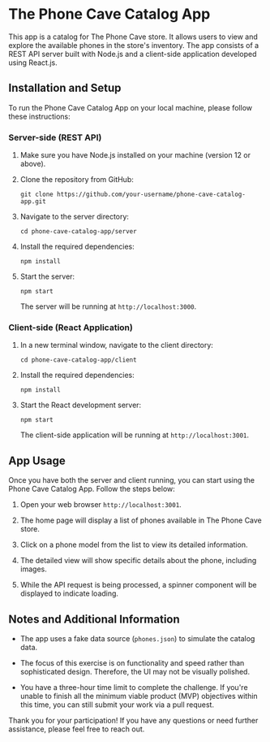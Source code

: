 # The Phone Cave Catalog App

This app is a catalog for The Phone Cave store. It allows users to view and explore the available phones in the store's inventory. The app consists of a REST API server built with Node.js and a client-side application developed using React.js.

## Installation and Setup

To run the Phone Cave Catalog App on your local machine, please follow these instructions:

### Server-side (REST API)

1. Make sure you have Node.js installed on your machine (version 12 or above).

2. Clone the repository from GitHub:

   ```
   git clone https://github.com/your-username/phone-cave-catalog-app.git
   ```

3. Navigate to the server directory:

   ```
   cd phone-cave-catalog-app/server
   ```

4. Install the required dependencies:

   ```
   npm install
   ```

5. Start the server:

   ```
   npm start
   ```

   The server will be running at `http://localhost:3000`.

### Client-side (React Application)

1. In a new terminal window, navigate to the client directory:

   ```
   cd phone-cave-catalog-app/client
   ```

2. Install the required dependencies:

   ```
   npm install
   ```

3. Start the React development server:

   ```
   npm start
   ```

   The client-side application will be running at `http://localhost:3001`.

## App Usage

Once you have both the server and client running, you can start using the Phone Cave Catalog App. Follow the steps below:

1. Open your web browser `http://localhost:3001`.

2. The home page will display a list of phones available in The Phone Cave store.

3. Click on a phone model from the list to view its detailed information.

4. The detailed view will show specific details about the phone, including images.

5. While the API request is being processed, a spinner component will be displayed to indicate loading.

## Notes and Additional Information

- The app uses a fake data source (`phones.json`) to simulate the catalog data.

- The focus of this exercise is on functionality and speed rather than sophisticated design. Therefore, the UI may not be visually polished.

- You have a three-hour time limit to complete the challenge. If you're unable to finish all the minimum viable product (MVP) objectives within this time, you can still submit your work via a pull request.

Thank you for your participation! If you have any questions or need further assistance, please feel free to reach out.
